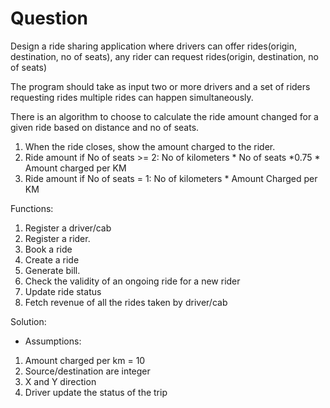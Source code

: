 # Question

Design a ride sharing application where drivers can offer rides(origin, destination, no of seats), any rider can request rides(origin, destination, no of seats)

The program should take as input two or more drivers and a set of riders requesting rides multiple rides can happen simultaneously.


There is an algorithm to choose to calculate the ride amount changed for a given ride based on distance and no of seats.
1. When the ride closes, show the amount charged to the rider.
2. Ride amount if No of seats >= 2: No of kilometers * No of seats *0.75 * Amount charged per KM
3. Ride amount if No of seats = 1: No of kilometers * Amount Charged per KM 


Functions:
1. Register a driver/cab
2. Register a rider.
3. Book a ride
4. Create a ride
5. Generate bill.
6. Check the validity of an ongoing ride for a new rider
7. Update ride status
8. Fetch revenue of all the rides taken by driver/cab




Solution:

 - Assumptions:
 1. Amount charged per km = 10
 2. Source/destination are integer
 3. X and Y direction
 4. Driver update the status of the trip